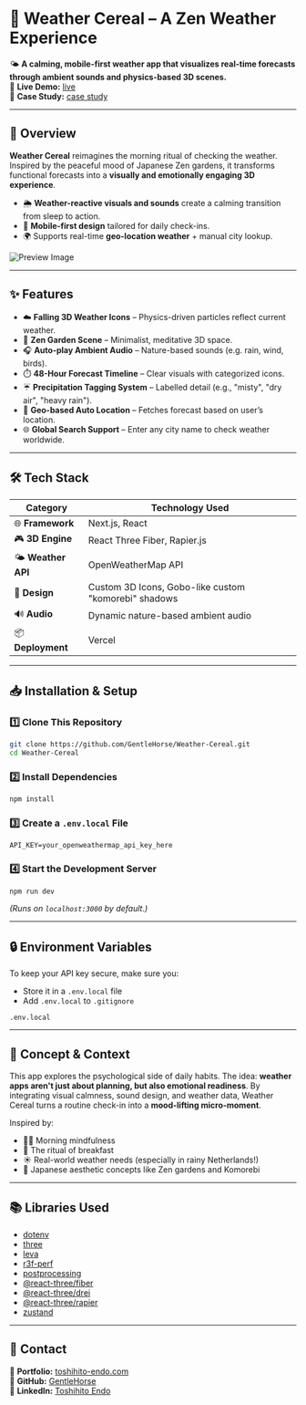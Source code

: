 # 🍵 Weather Cereal – A Zen Weather Experience

🌤️ **A calming, mobile-first weather app that visualizes real-time forecasts through ambient sounds and physics-based 3D scenes.**  
🔗 **Live Demo:** [live](https://weather-cereal.vercel.app/)  
📖 **Case Study:** [case study](https://toshihito-endo.com/weather-cereal)

---

## 📌 Overview

**Weather Cereal** reimagines the morning ritual of checking the weather. Inspired by the peaceful mood of Japanese Zen gardens, it transforms functional forecasts into a **visually and emotionally engaging 3D experience**.

- 🌦️ **Weather-reactive visuals and sounds** create a calming transition from sleep to action.
- 📱 **Mobile-first design** tailored for daily check-ins.
- 🌍 Supports real-time **geo-location weather** + manual city lookup.

![Preview Image](/public/videos/preview/preview.gif)

---

## ✨ Features

- ☁️ **Falling 3D Weather Icons** – Physics-driven particles reflect current weather.
- 🪷 **Zen Garden Scene** – Minimalist, meditative 3D space.
- 🎧 **Auto-play Ambient Audio** – Nature-based sounds (e.g. rain, wind, birds).
- ⏱️ **48-Hour Forecast Timeline** – Clear visuals with categorized icons.
- ☔ **Precipitation Tagging System** – Labelled detail (e.g., "misty", "dry air", "heavy rain").
- 📍 **Geo-based Auto Location** – Fetches forecast based on user’s location.
- 🌐 **Global Search Support** – Enter any city name to check weather worldwide.

---

## 🛠️ Tech Stack

| **Category**       | **Technology Used**                                  |
| ------------------ | ---------------------------------------------------- |
| 🌐 **Framework**   | Next.js, React                                       |
| 🎮 **3D Engine**   | React Three Fiber, Rapier.js                         |
| 🌤️ **Weather API** | OpenWeatherMap API                                   |
| 🎨 **Design**      | Custom 3D Icons, Gobo-like custom "komorebi" shadows |
| 🔊 **Audio**       | Dynamic nature-based ambient audio                   |
| 📦 **Deployment**  | Vercel                                               |

---

## 📥 Installation & Setup

### 1️⃣ Clone This Repository

```bash
git clone https://github.com/GentleHorse/Weather-Cereal.git
cd Weather-Cereal
```

### 2️⃣ Install Dependencies

```bash
npm install
```

### 3️⃣ Create a `.env.local` File

```env
API_KEY=your_openweathermap_api_key_here
```

### 4️⃣ Start the Development Server

```bash
npm run dev
```

_(Runs on `localhost:3000` by default.)_

---

## 🔒 Environment Variables

To keep your API key secure, make sure you:

- Store it in a `.env.local` file
- Add `.env.local` to `.gitignore`

```gitignore
.env.local
```

---

## 🧠 Concept & Context

This app explores the psychological side of daily habits. The idea: **weather apps aren't just about planning, but also emotional readiness**. By integrating visual calmness, sound design, and weather data, Weather Cereal turns a routine check-in into a **mood-lifting micro-moment**.

Inspired by:

- 🧘‍♂️ Morning mindfulness
- 🍵 The ritual of breakfast
- ☀️ Real-world weather needs (especially in rainy Netherlands!)
- 🎐 Japanese aesthetic concepts like Zen gardens and Komorebi

---

## 📚 Libraries Used

- [dotenv](https://www.npmjs.com/package/dotenv)
- [three](https://threejs.org/)
- [leva](https://github.com/pmndrs/leva)
- [r3f-perf](https://github.com/utsuboco/r3f-perf)
- [postprocessing](https://pmndrs.github.io/postprocessing/public/docs/)
- [@react-three/fiber](https://r3f.pmnd.rs/)
- [@react-three/drei](https://github.com/pmndrs/drei)
- [@react-three/rapier](https://github.com/pmndrs/react-three-rapier)
- [zustand](https://zustand.pmnd.rs/)

---

## 📧 Contact

📌 **Portfolio:** [toshihito-endo.com](https://toshihito-endo.com/works)  
📌 **GitHub:** [GentleHorse](https://github.com/GentleHorse)  
📌 **LinkedIn:** [Toshihito Endo](https://www.linkedin.com/in/toshihito-endo-a68a82172/)
